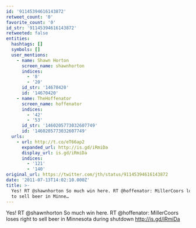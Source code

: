 ```yaml
---
id: '91145394616143872'
retweet_count: '0'
favorite_count: '0'
id_str: '91145394616143872'
retweeted: false
entities:
  hashtags: []
  symbols: []
  user_mentions:
    - name: Shawn Horton
      screen_name: shawnhorton
      indices:
        - '8'
        - '20'
      id_str: '14670420'
      id: '14670420'
    - name: TheHoffenator
      screen_name: hoffenator
      indices:
        - '42'
        - '53'
      id_str: '1460205773032607749'
      id: '1460205773032607749'
  urls:
    - url: http://t.co/eT66ap2
      expanded_url: http://is.gd/iRmiDa
      display_url: is.gd/iRmiDa
      indices:
        - '121'
        - '140'
original_url: https://twitter.com/jth/status/91145394616143872
date: '2011-07-13T14:02:10.000Z'
title: >-
  Yes! RT @shawnhorton So much win here. RT @hoffenator: MillerCoors loses right
  to sell beer in Minne…
---
```


Yes! RT @shawnhorton So much win here. RT @hoffenator: MillerCoors loses right to sell beer in Minnesota during shutdown http://is.gd/iRmiDa